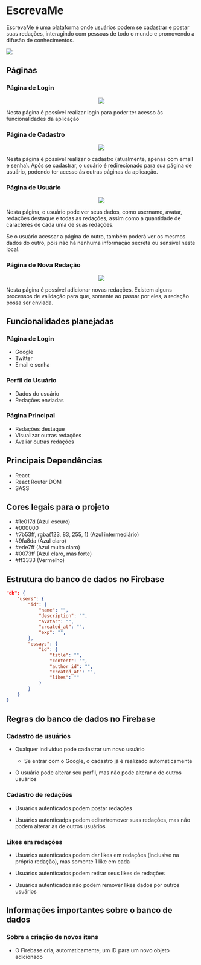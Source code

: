 # EscrevaMe
EscrevaMe é uma plataforma onde usuários podem se cadastrar e postar suas redações, interagindo com pessoas de todo o mundo e promovendo a difusão de conhecimentos.

<img src="https://github.com/alessandroCidney/EscrevaMe/blob/master/src/assets/images/designs/design.jpg" />

## Páginas

### Página de Login

<div align="center">
	<img src="https://github.com/alessandroCidney/EscrevaMe/blob/master/src/assets/images/pages/LoginPage.png" />
	<br />
</div>


Nesta página é possível realizar login para poder ter acesso às funcionalidades da aplicação

### Página de Cadastro

<div align="center">
	<img src="https://github.com/alessandroCidney/EscrevaMe/blob/master/src/assets/images/pages/JoinUsPage.png" />
	<br />
</div>


Nesta página é possível realizar o cadastro (atualmente, apenas com email e senha). Após se cadastrar, o usuário é redirecionado para sua página de usuário, podendo ter acesso às outras páginas da aplicação.

### Página de Usuário

<div align="center">
	<img src="https://github.com/alessandroCidney/EscrevaMe/blob/master/src/assets/images/pages/UserPage.png" />
	<br />
</div>


Nesta página, o usuário pode ver seus dados, como username, avatar, redações destaque e todas as redações, assim como a quantidade de caracteres de cada uma de suas redações.

Se o usuário acessar a página de outro, também poderá ver os mesmos dados do outro, pois não há nenhuma informação secreta ou sensível neste local.

### Página de Nova Redação

<div align="center">
	<img src="https://github.com/alessandroCidney/EscrevaMe/blob/master/src/assets/images/pages/NewEssayPage.png" />
	<br />
</div>


Nesta página é possível adicionar novas redações. Existem alguns processos de validação para que, somente ao passar por eles, a redação possa ser enviada.

## Funcionalidades planejadas

### Página de Login
- Google
- Twitter
- Email e senha 

### Perfil do Usuário
- Dados do usuário
- Redações enviadas

### Página Principal
- Redações destaque
- Visualizar outras redações
- Avaliar outras redações

## Principais Dependências
- React
- React Router DOM
- SASS

## Cores legais para o projeto
- #1e017d (Azul escuro)
- #000000
- #7b53ff, rgba(123, 83, 255, 1) (Azul intermediário)
- #9fa8da (Azul claro)
- #ede7ff (Azul muito claro)
- #0073ff (Azul claro, mas forte)
- #ff3333 (Vermelho)

## Estrutura do banco de dados no Firebase

```json
"db": {
	"users": {
		"id": {
			"name": "",
			"description": "",
			"avatar": "",
			"created_at": "",
			"exp": "",
		},
		"essays": {
			"id": {
				"title": "",
				"content": "",
				"author_id": "",
				"created_at": "",
				"likes": ""
			}
		}
	}
}
```

## Regras do banco de dados no Firebase

### Cadastro de usuários

- Qualquer indivíduo pode cadastrar um novo usuário
	- Se entrar com o Google, o cadastro já é realizado automaticamente

- O usuário pode alterar seu perfil, mas não pode alterar o de outros usuários

### Cadastro de redações

- Usuários autenticados podem postar redações

- Usuários autenticadps podem editar/remover suas redações, mas não podem alterar as de outros usuários

### Likes em redações

- Usuários autenticados podem dar likes em redações (inclusive na própria redação), mas somente 1 like em cada

- Usuários autenticados podem retirar seus likes de redações

- Usuários autenticados não podem remover likes dados por outros usuários

## Informações importantes sobre o banco de dados

### Sobre a criação de novos itens
- O Firebase cria, automaticamente, um ID para um novo objeto adicionado
